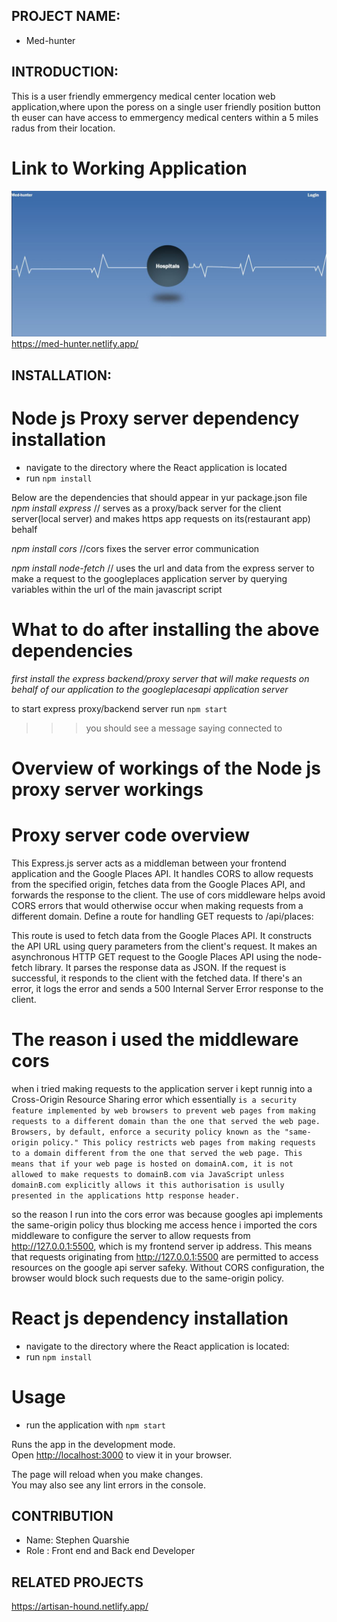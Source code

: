 ## PROJECT NAME:

* Med-hunter

## INTRODUCTION:

This is a user friendly emmergency medical center location web application,where upon the poress on a single user friendly position button th euser can have access to emmergency medical centers within a 5 miles radus from their location.

# Link to Working Application

![Alt text](MED-HUNTER-MAINPGE.jpg)
https://med-hunter.netlify.app/


## INSTALLATION: 

# Node js Proxy server dependency installation
* navigate to the directory where the React application is located
* run `npm install`

Below are the dependencies that should appear in yur package.json file
*npm install express* // serves as a proxy/back server for the client server(local server) and makes https app requests on its(restaurant app) behalf

*npm install cors* //cors fixes the server error communication 

*npm install node-fetch* // uses the url and data from the express server to make a request to the googleplaces application server by querying variables within the url of the main javascript script

# What to do after installing the above dependencies

*first install the express backend/proxy server that will make requests on behalf of our application to the googleplacesapi application server*

to start express proxy/backend server run `npm start`
>>> you should see a message saying connected to 

# Overview of workings of the Node js proxy server workings

# Proxy server code overview

This Express.js server acts as a middleman between your frontend application and the Google Places API. It handles CORS to allow requests from the specified origin, fetches data from the Google Places API, and forwards the response to the client. The use of cors middleware helps avoid CORS errors that would otherwise occur when making requests from a different domain.
Define a route for handling GET requests to /api/places:

This route is used to fetch data from the Google Places API.
It constructs the API URL using query parameters from the client's request.
It makes an asynchronous HTTP GET request to the Google Places API using the node-fetch library.
It parses the response data as JSON.
If the request is successful, it responds to the client with the fetched data.
If there's an error, it logs the error and sends a 500 Internal Server Error response to the client.

# The reason i used the middleware cors

when i tried making requests to the application server i kept runnig into a Cross-Origin Resource Sharing error which essentially `is a security feature implemented by web browsers to prevent web pages from making requests to a different domain than the one that served the web page. Browsers, by default, enforce a security policy known as the "same-origin policy." This policy restricts web pages from making requests to a domain different from the one that served the web page. This means that if your web page is hosted on domainA.com, it is not allowed to make requests to domainB.com via JavaScript unless domainB.com explicitly allows it this authorisation is usully presented in the applications http response header.`

so the reason I run into the cors error was because googles api implements the same-origin policy thus blocking me access hence i imported the cors middleware to configure the server to allow requests from http://127.0.0.1:5500, which is my frontend server ip address. This means that requests originating from http://127.0.0.1:5500 are permitted to access resources on the google api server safeky. Without CORS configuration, the browser would block such requests due to the same-origin policy.


# React js dependency installation
* navigate to the directory where the React application is located:
* run `npm install`

# Usage

* run the application with `npm start`

Runs the app in the development mode.\
Open [http://localhost:3000](http://localhost:3000) to view it in your browser.

The page will reload when you make changes.\
You may also see any lint errors in the console.

## CONTRIBUTION

* Name: Stephen Quarshie
* Role : Front end and Back end Developer

## RELATED PROJECTS

https://artisan-hound.netlify.app/

